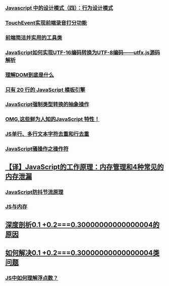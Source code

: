 ### [Javascript 中的设计模式（四）：行为设计模式](http://elevenbeans.github.io/2018/04/11/javascript-design-patterns-3/)
### [TouchEvent实现前端录音打分功能](https://juejin.im/post/5acec44451882579ef4f5654)
### [前端简洁并实用的工具类](https://juejin.im/post/5ad2d9a751882510fd401114)
### [JavaScript如何实现UTF-16编码转换为UTF-8编码——utfx.js源码解析](https://juejin.im/post/5ad35e3a6fb9a028c14ae93d)
### [理解DOM到底是什么](https://juejin.im/post/5c01e2b051882518eb1f785a)
### [ 只有 20 行的 JavaScript 模板引擎](https://juejin.im/post/5c0e5042f265da61524d3a43)
### [JavaScript强制类型转换的抽象操作](https://juejin.im/post/5c0f3f885188257abf1d55ee)
### [OMG,这些鲜为人知的JavaScript 特性！](https://segmentfault.com/a/1190000017303869#articleHeader3)
### [JS单行、多行文本字符去重和行去重](https://juejin.im/post/5c10b53f6fb9a049c9658940)
### [JavaScript骚操作之操作符](https://juejin.im/post/5c15dc47e51d457b00691be5)
## [【译】JavaScript的工作原理：内存管理和4种常见的内存泄漏](https://juejin.im/post/5c1737876fb9a049c43d935c)
### [JavaScript防抖节流原理](http://blog.poetries.top/2018/12/21/js-debounce/#at?hmsr=toutiao.io&utm_medium=toutiao.io&utm_source=toutiao.io)
### [JS与内存](https://juejin.im/post/5c189120f265da611204f194)
## [深度剖析0.1 +0.2===0.30000000000000004的原因](https://juejin.im/post/5c023084f265da613e21fb54)
## [如何解决0.1 +0.2===0.30000000000000004类问题](https://juejin.im/post/5c05dbfb5188251da07df3bc)
### [JS中如何理解浮点数？](https://juejin.im/post/5c22fcbe6fb9a049ba419d4c)

